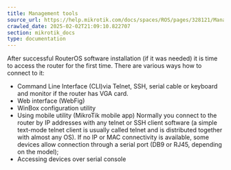 ```yaml
---
title: Management tools
source_url: https://help.mikrotik.com/docs/spaces/ROS/pages/328121/Management+tools,
crawled_date: 2025-02-02T21:09:10.822707
section: mikrotik_docs
type: documentation
---
```


After successful RouterOS software installation (if it was needed) it is time to access the router for the first time. There are various ways how to connect to it:
* Command Line Interface (CLI)via Telnet, SSH, serial cable or keyboard and monitor if the router has VGA card.
* Web interface (WebFig)
* WinBox configuration utility
* Using mobile utility (MikroTik mobile app)
Normally you connect to the router by IP addresses with any telnet or SSH client software (a simple text-mode telnet client is usually called telnet and is distributed together with almost any OS).
If no IP or MAC connectivity is available, some devices allow connection through a serial port (DB9 or RJ45, depending on the model);
* Accessing devices over serial console